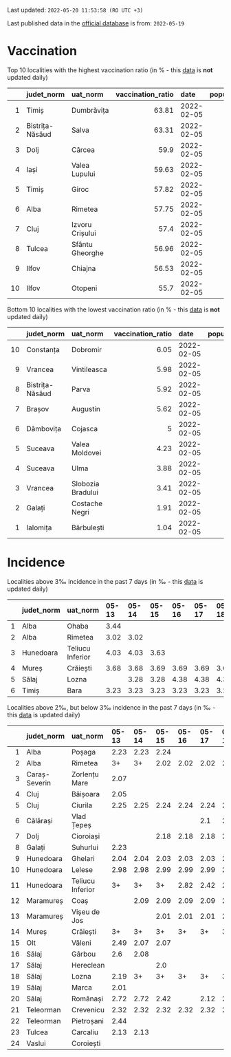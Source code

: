 Last updated: `2022-05-20 11:53:58 (RO UTC +3)`  
  
Last published data in the [official database](https://data.gov.ro/dataset/transparenta-covid) is from: `2022-05-19`
  
# Vaccination  
Top 10 localities with the highest vaccination ratio (in % - this [data](https://vaccinare-covid.gov.ro/situatia-vaccinarii-in-romania/) is **not** updated daily)  
  
|    | judet_norm      | uat_norm        |   vaccination_ratio | date       |   population |   dose_1 |
|---:|:----------------|:----------------|--------------------:|:-----------|-------------:|---------:|
|  1 | Timiș           | Dumbrăvița      |               63.81 | 2022-02-05 |        14668 |     9360 |
|  2 | Bistrița-Năsăud | Salva           |               63.31 | 2022-02-05 |         2753 |     1743 |
|  3 | Dolj            | Cârcea          |               59.9  | 2022-02-05 |         2838 |     1700 |
|  4 | Iași            | Valea Lupului   |               59.63 | 2022-02-05 |        10086 |     6014 |
|  5 | Timiș           | Giroc           |               57.82 | 2022-02-05 |        17954 |    10381 |
|  6 | Alba            | Rimetea         |               57.75 | 2022-02-05 |         1013 |      585 |
|  7 | Cluj            | Izvoru Crișului |               57.4  | 2022-02-05 |         1479 |      849 |
|  8 | Tulcea          | Sfântu Gheorghe |               56.96 | 2022-02-05 |          783 |      446 |
|  9 | Ilfov           | Chiajna         |               56.53 | 2022-02-05 |        28196 |    15939 |
| 10 | Ilfov           | Otopeni         |               55.7  | 2022-02-05 |        18314 |    10201 |
  
Bottom 10 localities with the lowest vaccination ratio (in % - this [data](https://vaccinare-covid.gov.ro/situatia-vaccinarii-in-romania/) is **not** updated daily)  
  
|    | judet_norm      | uat_norm          |   vaccination_ratio | date       |   population |   dose_1 |
|---:|:----------------|:------------------|--------------------:|:-----------|-------------:|---------:|
| 10 | Constanța       | Dobromir          |                6.05 | 2022-02-05 |         3702 |      224 |
|  9 | Vrancea         | Vintileasca       |                5.98 | 2022-02-05 |         1940 |      116 |
|  8 | Bistrița-Năsăud | Parva             |                5.92 | 2022-02-05 |         2585 |      153 |
|  7 | Brașov          | Augustin          |                5.62 | 2022-02-05 |         2116 |      119 |
|  6 | Dâmbovița       | Cojasca           |                5    | 2022-02-05 |         8975 |      449 |
|  5 | Suceava         | Valea Moldovei    |                4.23 | 2022-02-05 |         4680 |      198 |
|  4 | Suceava         | Ulma              |                3.88 | 2022-02-05 |         2242 |       87 |
|  3 | Vrancea         | Slobozia Bradului |                3.41 | 2022-02-05 |         8807 |      300 |
|  2 | Galați          | Costache Negri    |                1.91 | 2022-02-05 |         2727 |       52 |
|  1 | Ialomița        | Bărbulești        |                1.04 | 2022-02-05 |         7599 |       79 |
  
# Incidence  
Localities above 3‰ incidence in the past 7 days (in ‰ - this [data](https://data.gov.ro/dataset/transparenta-covid) is updated daily)  
  
|    | judet_norm   | uat_norm         | 05-13   | 05-14   | 05-15   | 05-16   | 05-17   | 05-18   | 05-19   |
|---:|:-------------|:-----------------|:--------|:--------|:--------|:--------|:--------|:--------|:--------|
|  1 | Alba         | Ohaba            | 3.44    |         |         |         |         |         |         |
|  2 | Alba         | Rimetea          | 3.02    | 3.02    |         |         |         |         |         |
|  3 | Hunedoara    | Teliucu Inferior | 4.03    | 4.03    | 3.63    |         |         |         |         |
|  4 | Mureș        | Crăiești         | 3.68    | 3.68    | 3.69    | 3.69    | 3.69    | 3.69    |         |
|  5 | Sălaj        | Lozna            |         | 3.28    | 3.28    | 4.38    | 4.38    | 4.38    | 4.38    |
|  6 | Timiș        | Bara             | 3.23    | 3.23    | 3.23    | 3.23    | 3.23    | 3.23    | 3.23    |
  
Localities above 2‰, but below 3‰ incidence in the past 7 days (in ‰ - this [data](https://data.gov.ro/dataset/transparenta-covid) is updated daily)  
  
|    | judet_norm    | uat_norm         | 05-13   | 05-14   | 05-15   | 05-16   | 05-17   | 05-18   | 05-19   |
|---:|:--------------|:-----------------|:--------|:--------|:--------|:--------|:--------|:--------|:--------|
|  1 | Alba          | Poșaga           | 2.23    | 2.23    | 2.24    |         |         |         |         |
|  2 | Alba          | Rimetea          | 3+      | 3+      | 2.02    | 2.02    | 2.02    | 2.02    | 2.02    |
|  3 | Caraș-Severin | Zorlențu Mare    | 2.07    |         |         |         |         |         |         |
|  4 | Cluj          | Băișoara         | 2.05    |         |         |         |         |         |         |
|  5 | Cluj          | Ciurila          | 2.25    | 2.25    | 2.24    | 2.24    | 2.24    | 2.24    |         |
|  6 | Călărași      | Vlad Țepeș       |         |         |         |         | 2.1     | 2.1     | 2.1     |
|  7 | Dolj          | Cioroiași        |         |         | 2.18    | 2.18    | 2.18    | 2.18    | 2.18    |
|  8 | Galați        | Suhurlui         | 2.23    |         |         |         |         |         |         |
|  9 | Hunedoara     | Ghelari          | 2.04    | 2.04    | 2.03    | 2.03    | 2.03    | 2.03    |         |
| 10 | Hunedoara     | Lelese           | 2.98    | 2.98    | 2.99    | 2.99    | 2.99    | 2.99    | 2.99    |
| 11 | Hunedoara     | Teliucu Inferior | 3+      | 3+      | 3+      | 2.82    | 2.42    | 2.42    | 2.42    |
| 12 | Maramureș     | Coaș             |         | 2.09    | 2.09    | 2.09    | 2.09    | 2.09    | 2.09    |
| 13 | Maramureș     | Vișeu de Jos     |         |         | 2.01    | 2.01    | 2.01    | 2.01    | 2.01    |
| 14 | Mureș         | Crăiești         | 3+      | 3+      | 3+      | 3+      | 3+      | 3+      | 2.46    |
| 15 | Olt           | Văleni           | 2.49    | 2.07    | 2.07    |         |         |         |         |
| 16 | Sălaj         | Gârbou           | 2.6     | 2.08    |         |         |         |         |         |
| 17 | Sălaj         | Hereclean        |         |         | 2.0     |         |         |         |         |
| 18 | Sălaj         | Lozna            | 2.19    | 3+      | 3+      | 3+      | 3+      | 3+      | 3+      |
| 19 | Sălaj         | Marca            | 2.01    |         |         |         |         |         |         |
| 20 | Sălaj         | Românași         | 2.72    | 2.72    | 2.42    |         | 2.12    | 2.12    | 2.12    |
| 21 | Teleorman     | Crevenicu        | 2.32    | 2.32    | 2.32    | 2.32    | 2.32    | 2.32    | 2.32    |
| 22 | Teleorman     | Pietroșani       | 2.44    |         |         |         |         |         |         |
| 23 | Tulcea        | Carcaliu         | 2.13    | 2.13    |         |         |         |         |         |
| 24 | Vaslui        | Coroiești        |         |         |         |         |         |         | 2.12    |